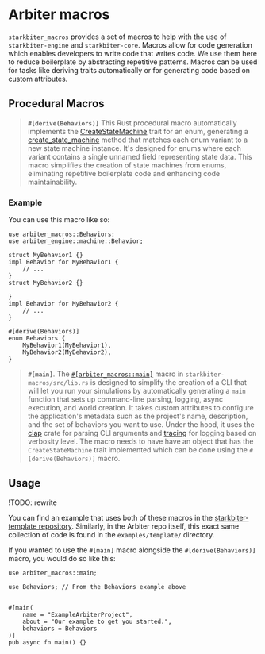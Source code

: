 # Arbiter macros
`starkbiter_macros` provides a set of macros to help with the use of `starkbiter-engine` and `starkbiter-core`.
Macros allow for code generation which enables developers to write code that writes code. 
We use them here to reduce boilerplate by abstracting repetitive patterns. 
Macros can be used for tasks like deriving traits automatically or for generating code based on custom attributes.

## Procedural Macros

> **`#[derive(Behaviors)]`**
This Rust procedural macro automatically implements the [CreateStateMachine](https://github.com/astraly-labs/starkbiter/blob/ffbbd146dc05f3e1088a9df5cf78452a1bef2212/macros/src/lib.rs#L68) trait for an enum, generating a [create_state_machine](https://github.com/astraly-labs/starkbiter/blob/ffbbd146dc05f3e1088a9df5cf78452a1bef2212/macros/src/lib.rs#L26) method that matches each enum variant to a new state machine instance. 
It's designed for enums where each variant contains a single unnamed field representing state data. 
This macro simplifies the creation of state machines from enums, eliminating repetitive boilerplate code and enhancing code maintainability. 

### Example
You can use this macro like so:
```rust, ignore
use arbiter_macros::Behaviors;
use arbiter_engine::machine::Behavior;

struct MyBehavior1 {}
impl Behavior for MyBehavior1 {
    // ...
}
struct MyBehavior2 {}

}
impl Behavior for MyBehavior2 {
    // ...
}

#[derive(Behaviors)]
enum Behaviors {
    MyBehavior1(MyBehavior1),
    MyBehavior2(MyBehavior2),
}
```

> **`#[main]`**.
The [`#[arbiter_macros::main]`](https://github.com/astraly-labs/starkbiter/blob/ffbbd146dc05f3e1088a9df5cf78452a1bef2212/macros/src/lib.rs#L161) macro in `starkbiter-macros/src/lib.rs` is designed to simplify the creation of a CLI that will let you run your simulations by automatically generating a `main` function that sets up command-line parsing, logging, async execution, and world creation.
It takes custom attributes to configure the application's metadata such as the project's name, description, and the set of behaviors you want to use.
Under the hood, it uses the [clap](https://crates.io/crates/clap) crate for parsing CLI arguments and [tracing](https://crates.io/crates/tracing) for logging based on verbosity level. 
The macro needs to have have an object that has the `CreateStateMachine` trait implemented which can be done using the `#[derive(Behaviors)]` macro.


## Usage

!TODO: rewrite


You can find an example that uses both of these macros in the [starkbiter-template repository](https://github.com/anthias-labs/starkbiter-template). 
Similarly, in the Arbiter repo itself, this exact same collection of code is found in the `examples/template/` directory.

If you wanted to use the `#[main]` macro alongside the `#[derive(Behaviors)]` macro, you would do so like this:
```rust, ignore
use arbiter_macros::main;

use Behaviors; // From the Behaviors example above


#[main(
    name = "ExampleArbiterProject",
    about = "Our example to get you started.",
    behaviors = Behaviors
)]
pub async fn main() {}
```